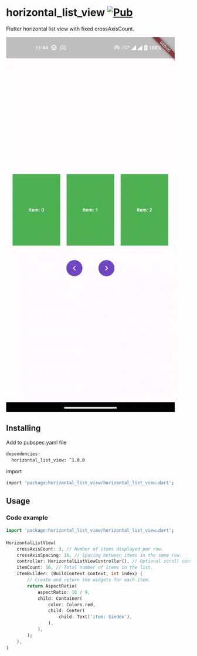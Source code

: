 

<!--
This README describes the package. If you publish this package to pub.dev,
this README's contents appear on the landing page for your package.

For information about how to write a good package README, see the guide for
[writing package pages](https://dart.dev/guides/libraries/writing-package-pages).

For general information about developing packages, see the Dart guide for
[creating packages](https://dart.dev/guides/libraries/create-library-packages)
and the Flutter guide for
[developing packages and plugins](https://flutter.dev/developing-packages).
-->

# horizontal_list_view [![Pub](https://img.shields.io/pub/v/horizontal_list_view.svg)](https://pub.dartlang.org/packages/horizontal_list_view)

Flutter horizontal list view with fixed crossAxisCount.

![Preview example](example/screenshots/example.webp)

## Installing

Add to pubspec.yaml file

```sh
dependencies:
  horizontal_list_view: ^1.0.0
```

import

```sh
import 'package:horizontal_list_view/horizontal_list_view.dart';
```

## Usage

### Code example

```dart
import 'package:horizontal_list_view/horizontal_list_view.dart';

HorizontalListView(
    crossAxisCount: 3, // Number of items displayed per row.
    crossAxisSpacing: 16, // Spacing between items in the same row.
    controller: HorizontalListViewController(), // Optional scroll controller.
    itemCount: 10, // Total number of items in the list.
    itemBuilder: (BuildContext context, int index) {
        // Create and return the widgets for each item.
        return AspectRatio(
            aspectRatio: 16 / 9,
            child: Container(
                color: Colors.red,
                child: Center(
                    child: Text('item: $index'),
                ),
            ),
        );
    },
)
